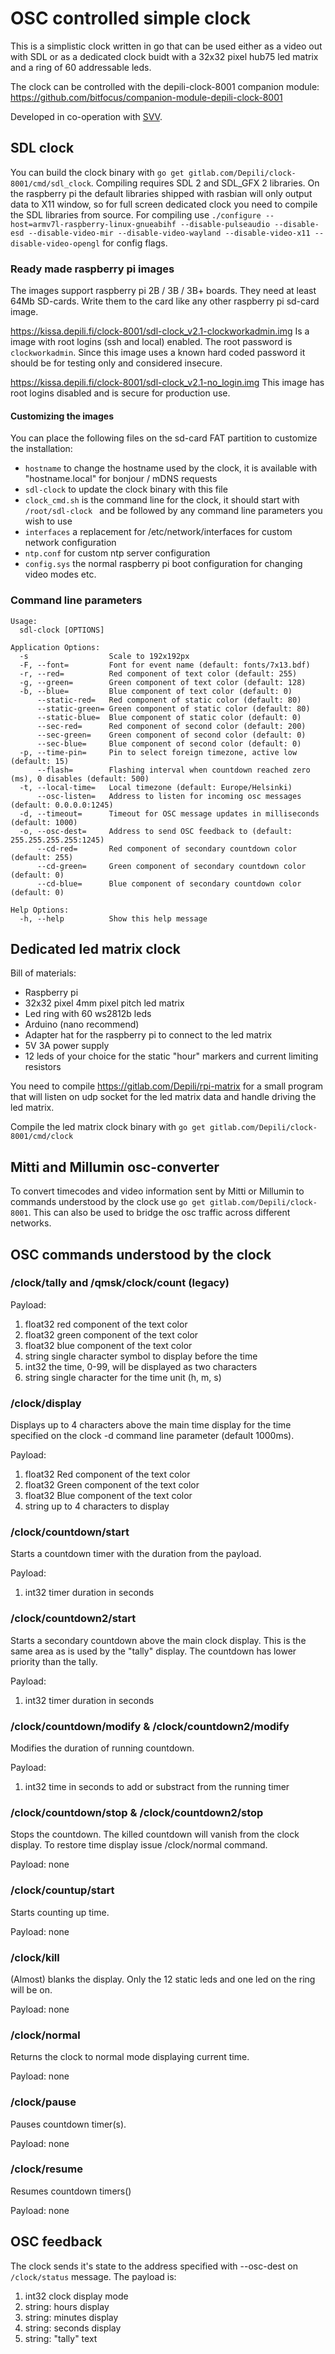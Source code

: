 # OSC controlled simple clock

This is a simplistic clock written in go that can be used either as a video out with SDL or as a dedicated clock buidt with a 32x32 pixel hub75 led matrix and a ring of 60 addressable leds.

The clock can be controlled with the depili-clock-8001 companion module: https://github.com/bitfocus/companion-module-depili-clock-8001

Developed in co-operation with [SVV](http://svv.fi/).

## SDL clock

You can build the clock binary with `go get gitlab.com/Depili/clock-8001/cmd/sdl_clock`. Compiling requires SDL 2 and SDL_GFX 2 libraries. On the raspberry pi the default libraries shipped with rasbian will only output data to X11 window, so for full screen dedicated clock you need to compile the SDL libraries from source. For compiling use `./configure --host=armv7l-raspberry-linux-gnueabihf --disable-pulseaudio --disable-esd --disable-video-mir --disable-video-wayland --disable-video-x11 --disable-video-opengl` for config flags.

### Ready made raspberry pi images

The images support raspberry pi 2B / 3B / 3B+ boards. They need at least 64Mb SD-cards. Write them to the card like any other raspberry pi sd-card image.

https://kissa.depili.fi/clock-8001/sdl-clock_v2.1-clockworkadmin.img Is a image with root logins (ssh and local) enabled. The root password is `clockworkadmin`. Since this image uses a known hard coded password it should be for testing only and considered insecure.

https://kissa.depili.fi/clock-8001/sdl-clock_v2.1-no_login.img This image has root logins disabled and is secure for production use.

#### Customizing the images

You can place the following files on the sd-card FAT partition to customize the installation:
* `hostname` to change the hostname used by the clock, it is available with "hostname.local" for bonjour / mDNS requests
* `sdl-clock` to update the clock binary with this file
* `clock_cmd.sh` is the command line for the clock, it should start with `/root/sdl-clock ` and be followed by any command line parameters you wish to use
* `interfaces` a replacement for /etc/network/interfaces for custom network configuration
* `ntp.conf` for custom ntp server configuration
* `config.sys` the normal raspberry pi boot configuration for changing video modes etc.

### Command line parameters
```
Usage:
  sdl-clock [OPTIONS]

Application Options:
  -s                  Scale to 192x192px
  -F, --font=         Font for event name (default: fonts/7x13.bdf)
  -r, --red=          Red component of text color (default: 255)
  -g, --green=        Green component of text color (default: 128)
  -b, --blue=         Blue component of text color (default: 0)
      --static-red=   Red component of static color (default: 80)
      --static-green= Green component of static color (default: 80)
      --static-blue=  Blue component of static color (default: 0)
      --sec-red=      Red component of second color (default: 200)
      --sec-green=    Green component of second color (default: 0)
      --sec-blue=     Blue component of second color (default: 0)
  -p, --time-pin=     Pin to select foreign timezone, active low (default: 15)
      --flash=        Flashing interval when countdown reached zero (ms), 0 disables (default: 500)
  -t, --local-time=   Local timezone (default: Europe/Helsinki)
      --osc-listen=   Address to listen for incoming osc messages (default: 0.0.0.0:1245)
  -d, --timeout=      Timeout for OSC message updates in milliseconds (default: 1000)
  -o, --osc-dest=     Address to send OSC feedback to (default: 255.255.255.255:1245)
      --cd-red=       Red component of secondary countdown color (default: 255)
      --cd-green=     Green component of secondary countdown color (default: 0)
      --cd-blue=      Blue component of secondary countdown color (default: 0)

Help Options:
  -h, --help          Show this help message
```

## Dedicated led matrix clock

Bill of materials:
* Raspberry pi
* 32x32 pixel 4mm pixel pitch led matrix
* Led ring with 60 ws2812b leds
* Arduino (nano recommend)
* Adapter hat for the raspberry pi to connect to the led matrix
* 5V 3A power supply
* 12 leds of your choice for the static "hour" markers and current limiting resistors

You need to compile https://gitlab.com/Depili/rpi-matrix for a small program that will listen on udp socket for the led matrix data and handle driving the led matrix.

Compile the led matrix clock binary with `go get gitlab.com/Depili/clock-8001/cmd/clock`

## Mitti and Millumin osc-converter

To convert timecodes and video information sent by Mitti or Millumin to commands understood by the clock use `go get gitlab.com/Depili/clock-8001`. This can also be used to bridge the osc traffic across different networks.

## OSC commands understood by the clock

### /clock/tally and /qmsk/clock/count (legacy)

Payload:
1. float32 red component of the text color
2. float32 green component of the text color
3. float32 blue component of the text color
4. string single character symbol to display before the time
5. int32 the time, 0-99, will be displayed as two characters
6. string single character for the time unit (h, m, s)

### /clock/display

Displays up to 4 characters above the main time display for the time specified on the clock -d command line parameter (default 1000ms).

Payload:
1. float32 Red component of the text color
2. float32 Green component of the text color
3. float32 Blue component of the text color
4. string up to 4 characters to display

### /clock/countdown/start

Starts a countdown timer with the duration from the payload.

Payload:
1. int32 timer duration in seconds

### /clock/countdown2/start

Starts a secondary countdown above the main clock display. This is the same area as is used by the "tally" display. The countdown has lower priority than the tally.

Payload:
1. int32 timer duration in seconds

### /clock/countdown/modify & /clock/countdown2/modify

Modifies the duration of running countdown.

Payload:
1. int32 time in seconds to add or substract from the running timer

### /clock/countdown/stop & /clock/countdown2/stop

Stops the countdown. The killed countdown will vanish from the clock display. To restore time display issue /clock/normal command.

Payload: none

### /clock/countup/start

Starts counting up time.

Payload: none

### /clock/kill

(Almost) blanks the display. Only the 12 static leds and one led on the ring will be on.

Payload: none

### /clock/normal

Returns the clock to normal mode displaying current time.

Payload: none

### /clock/pause

Pauses countdown timer(s).

Payload: none

### /clock/resume

Resumes countdown timers()

Payload: none

## OSC feedback

The clock sends it's state to the address specified with --osc-dest on `/clock/status` message. The payload is:
1. int32 clock display mode
2. string: hours display
3. string: minutes display
4. string: seconds display
5. string: "tally" text